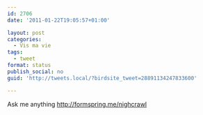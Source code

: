 ```yaml
---
id: 2706
date: '2011-01-22T19:05:57+01:00'

layout: post
categories:
  - Vis ma vie
tags:
  - tweet
format: status
publish_social: no
guid: 'http://tweets.local/?birdsite_tweet=28891134247833600'

---
```


Ask me anything http://formspring.me/nighcrawl